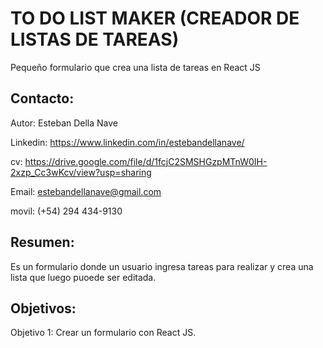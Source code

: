 # TO DO LIST MAKER (CREADOR DE LISTAS DE TAREAS)

Pequeño formulario que crea una lista de tareas en React JS 

## Contacto: 

Autor: Esteban Della Nave

Linkedin: https://www.linkedin.com/in/estebandellanave/

cv: https://drive.google.com/file/d/1fcjC2SMSHGzpMTnW0IH-2xzp_Cc3wKcv/view?usp=sharing

Email: estebandellanave@gmail.com 

movil: (+54) 294 434-9130

## Resumen: 

Es un formulario donde un usuario ingresa tareas para realizar y crea una lista que luego puoede ser editada. 

## Objetivos:

Objetivo 1: Crear un formulario con React JS.
